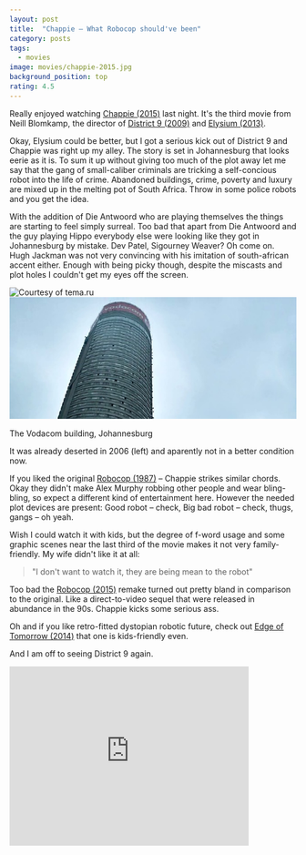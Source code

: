 ```yaml
---
layout: post
title:  "Chappie – What Robocop should've been"
category: posts
tags:
  - movies
image: movies/chappie-2015.jpg
background_position: top
rating: 4.5
---
```

Really enjoyed watching [Chappie (2015)](http://www.imdb.com/title/tt1823672/) last
night.
It's the third movie from Neill Blomkamp, the director of [District 9 (2009)](http://www.imdb.com/title/tt1136608/)
and [Elysium (2013)](http://www.imdb.com/title/tt1535108/).  

Okay, Elysium could be better, but I got a serious kick out of District 9 and
Chappie was right up my alley. The story is set in Johannesburg
that looks eerie as it is. To sum it up without giving too much of the plot away
let me say that the gang of small-caliber criminals are tricking a self-concious
robot into the life of crime. Abandoned buildings, crime, poverty and luxury are mixed up in the melting pot
of South Africa. Throw in some police robots and you get the idea.

With the addition of Die Antwoord who are playing themselves the things are
starting to feel simply surreal. Too bad that apart from Die Antwoord and the
guy playing Hippo everybody else
were looking like they got in Johannesburg by mistake. Dev Patel, Sigourney Weaver? Oh come on.
Hugh Jackman was not very convincing with his imitation of south-african accent either.
Enough with being picky though, despite the miscasts and plot holes I couldn't get my eyes off the screen.

<div class="clearfix mxn1 mb2">
  <div class="col col-3 px1">
    <img src="http://tema.ru/travel/south-africa-2/_MG_2985.jpg" title="Courtesy of tema.ru"/>
  </div>
  <div class="col col-9 px1">
    <img src="/images/movies/vodacom.jpg" />
    <p class="mt1">The Vodacom building, Johannesburg </p>
    <p>It was already deserted in 2006 (left) and aparently not in a better condition now.</p>
  </div>
</div>

If you liked the original [Robocop (1987)](http://www.imdb.com/title/tt0093870/)
– Chappie strikes similar chords.
Okay they didn't make Alex Murphy robbing other people and wear bling-bling,
so expect a different kind of entertainment here. However the needed plot devices are present:
Good robot – check, Big bad robot – check, thugs, gangs – oh yeah.

Wish I could watch it with kids, but the degree of f-word usage and some graphic
scenes near the last third of the movie makes it not very family-friendly.
My wife didn't like it at all:
> "I don't want to watch it, they are being mean to the robot"

Too bad the [Robocop (2015)](http://www.imdb.com/title/tt1234721/) remake turned
out pretty bland in comparison to the original. Like a direct-to-video sequel
that were released in abundance in the 90s. Chappie kicks some serious ass.

Oh and if you like retro-fitted dystopian robotic future, check out
[Edge of Tomorrow (2014)](http://www.imdb.com/title/tt1631867/) that one is
kids-friendly even.

And I am off to seeing District 9 again.

<iframe width="420" height="315" src="https://www.youtube.com/embed/cegdR0GiJl4" frameborder="0" allowfullscreen></iframe>
